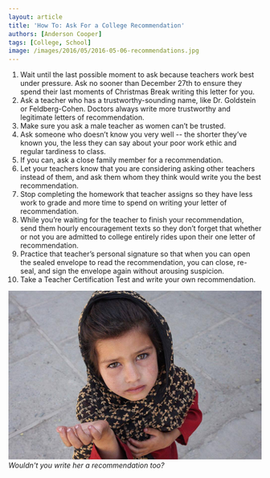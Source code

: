 ```yaml
---
layout: article
title: 'How To: Ask For a College Recommendation'
authors: [Anderson Cooper]
tags: [College, School]
image: /images/2016/05/2016-05-06-recommendations.jpg
---
```


1. Wait until the last possible moment to ask because teachers work best under pressure. Ask no sooner than December 27th to ensure they spend their last moments of Christmas Break writing this letter for you.
1. Ask a teacher who has a trustworthy-sounding name, like Dr. Goldstein or Feldberg-Cohen. Doctors always write more trustworthy and legitimate letters of recommendation.
1. Make sure you ask a male teacher as women can’t be trusted.
1. Ask someone who doesn’t know you very well -- the shorter they’ve known you, the less they can say about your poor work ethic and regular tardiness to class.
1. If you can, ask a close family member for a recommendation.
1. Let your teachers know that you are considering asking other teachers instead of them, and ask them whom they think would write you the best recommendation.
1. Stop completing the homework that teacher assigns so they have less work to grade and more time to spend on writing your letter of recommendation.
1. While you’re waiting for the teacher to finish your recommendation, send them hourly encouragement texts so they don’t forget that whether or not you are admitted to college entirely rides upon their one letter of recommendation.
1. Practice that teacher’s personal signature so that when you can open the sealed envelope to read the recommendation, you can close, re-seal, and sign the envelope again without arousing suspicion.
1. Take a Teacher Certification Test and write your own recommendation.

![Wouldn't you write her a recommendation too?](/images/2016/05/2016-05-06-recommendations.jpg)
*Wouldn't you write her a recommendation too?*
